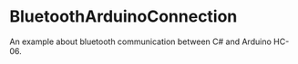 # BluetoothArduinoConnection
An example about bluetooth communication between C# and Arduino HC-06.
